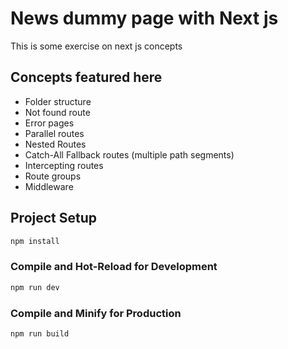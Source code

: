 # News dummy page with Next js

This is some exercise on next js concepts

## Concepts featured here

- Folder structure
- Not found route
- Error pages
- Parallel routes
- Nested Routes
- Catch-All Fallback routes (multiple path segments)
- Intercepting routes
- Route groups
- Middleware

## Project Setup

```sh
npm install
```

### Compile and Hot-Reload for Development

```sh
npm run dev
```

### Compile and Minify for Production

```sh
npm run build
```
